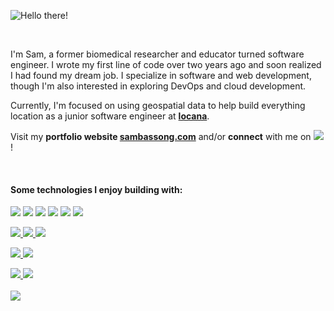 

![Hello there!](https://media.giphy.com/media/xTiIzJSKB4l7xTouE8/giphy.gif)

<br>

I'm Sam, a former biomedical researcher and educator turned software engineer. I wrote my first line of code over two years ago and soon realized I had found my dream job. I specialize in software and web development, though I'm also interested in exploring DevOps and cloud development.

Currently, I'm focused on using geospatial data to help build everything location as a junior software engineer at **[locana](https://www.locana.co/)**.

Visit my **portfolio website [sambassong.com](https://www.sambassong.com/)** and/or **connect** with me on <a href="https://www.linkedin.com/in/sambassong/"><img src="https://img.shields.io/badge/-LinkedIn-0077B5?style=square&logo=LinkedIn&logoColor=white" /></a>! 

<!-- <hr> -->
</br>

 #### **Some technologies I enjoy building with**:
<!-- </br> -->
</p>
<div> 
  <a href="#"><img src="https://img.shields.io/badge/-JavaScript-F7DF1E?style=flat-square&logo=javascript&logoColor=black" /></a>
  <a href="#"><img src="https://img.shields.io/badge/-React-61DAFB?style=flat-square&logo=React&logoColor=black" /></a>
  <a href="#"><img src="https://img.shields.io/badge/-NodeJS-339933?style=flat-square&logo=Node.js&logoColor=white" /></a>
  <a href="#"><img src="https://img.shields.io/badge/-Express-F7F7F7?style=flat-square&logo=express&logoColor=339933" /></a>
  <a href="#"><img src="https://img.shields.io/badge/-Redux-764ABC?style=flat-square&logo=Redux" /></a>
  <a href="#"><img src="https://img.shields.io/badge/vuejs-%2335495e.svg?style=flat-square&logo=vuedotjs&logoColor=%234FC08D" /></a>

  </p>
  
  <a href="#"><img src="https://img.shields.io/badge/AWS-232F3E?style=flat-square&logo=amazon-aws&logoColor=FEBD69" />  </a>
  <a href="#"><img src="https://img.shields.io/badge/-PostgreSQL-336791?style=flat-square&logo=postgresql&logoColor=FAFAFA" />  </a>
  <a href="#"><img src="https://img.shields.io/badge/-MongoDB-F7F7F7?style=flat-square&logo=mongodb" />  </a>

  </p>
  <a href="#"><img src="https://img.shields.io/badge/-Python3-3776AB?style=flat-square&logo=Python&logoColor=white" />  </a>
  <a href="#"><img src="https://img.shields.io/badge/-Flask-F7F7F7?style=flat-square&logo=flask&logoColor=black" />  </a>

  </p>
  <a href="#"><img src="https://img.shields.io/badge/-HTML5-E34F26?style=flat-square&logo=html5&logoColor=white" />  </a>
  <a href="#"><img src="https://img.shields.io/badge/-CSS3-1572B6?style=flat-square&logo=css3" />  </a>
</div>

<br>

<div >
  <a href="#"><img align="center" src="https://github-readme-stats.vercel.app/api?username=sbassong&hide=,issues&include_all_commits=true&count_private=true&show_icons=true&theme=midnight-purple " />  </a><br>
</div>